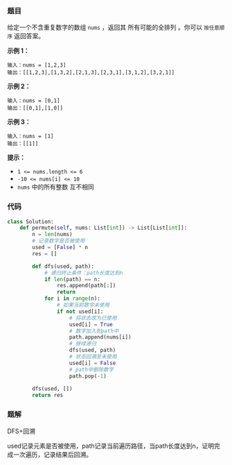 ### 题目

给定一个不含重复数字的数组 `nums` ，返回其 所有可能的全排列 。你可以 `按任意顺序` 返回答案。

**示例 1：**

```
输入：nums = [1,2,3]
输出：[[1,2,3],[1,3,2],[2,1,3],[2,3,1],[3,1,2],[3,2,1]]
```

**示例 2：**

```
输入：nums = [0,1]
输出：[[0,1],[1,0]]
```

**示例 3：**

```
输入：nums = [1]
输出：[[1]]
``` 

**提示：**

- `1 <= nums.length <= 6`
- `-10 <= nums[i] <= 10`
- `nums` 中的所有整数 互不相同

### 代码

```python
class Solution:
    def permute(self, nums: List[int]) -> List[List[int]]:
        n = len(nums)
        # 记录数字是否被使用
        used = [False] * n
        res = []

        def dfs(used, path):
            # 递归终止条件：path长度达到n
            if len(path) == n:
                res.append(path[:])
                return
            for i in range(n):
                # 如果当前数字未使用
                if not used[i]:
                    # 将状态改为已使用
                    used[i] = True
                    # 数字加入到path中
                    path.append(nums[i])
                    # 继续递归
                    dfs(used, path)
                    # 状态回溯至未使用
                    used[i] = False
                    # path中删除数字
                    path.pop(-1)
        
        dfs(used, [])
        return res
```

### 题解

DFS+回溯

used记录元素是否被使用，path记录当前遍历路径，当path长度达到n，证明完成一次遍历，记录结果后回溯。